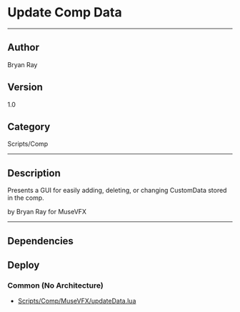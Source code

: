 # Update Comp Data
___

## Author
Bryan Ray

## Version
1.0

## Category
Scripts/Comp

___

## Description
<p>Presents a GUI for easily adding, deleting, or changing CustomData stored in the comp.</p>

<p>by Bryan Ray for MuseVFX</p>

___

## Dependencies

## Deploy

### Common (No Architecture)

<ul>
<li><a href="https://gitlab.com/WeSuckLess/Reactor/-/blob/master/Atoms/com.MuseVFX.updateData/Scripts/Comp/MuseVFX/updateData.lua?ref_type=heads">Scripts/Comp/MuseVFX/updateData.lua</a></li>
</ul>
